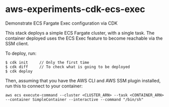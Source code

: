 # aws-experiments-cdk-ecs-exec
Demonstrate ECS Fargate Exec configuration via CDK

This stack deploys a simple ECS Fargate cluster, with a single task. The container deployed uses the ECS Exec feature to become reachable via the SSM client.

To deploy, run:

```
$ cdk init     // Only the first time
$ cdk diff     // To check what is going to be deployed
$ cdk deploy   
```

Then, assuming that you have the AWS CLI and AWS SSM plugin installed, run this to connect to your container:

```
aws ecs execute-command --cluster <CLUSTER_ARN> --task <CONTAINER_ARN> --container SimpleContainer --interactive --command "/bin/sh"
```

